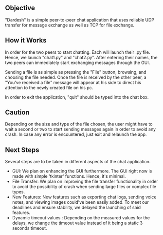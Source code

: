 ## Objective

"Dardesh" is a simple peer-to-peer chat application that uses reliable UDP transfer for message exchange as well as TCP for file exchange.

## How it Works

In order for the two peers to start chatting. Each will launch their .py file. Hence, we launch "chat1.py" and "chat2.py". After entering their names, the two peers can immediately start exchanging messages through the GUI.

Sending a file is as simple as pressing the "File" button, browsing, and choosing the file needed. Once the file is received by the other peer, a "You've received a file" message will appear at his side to direct his attention to the newly created file on his pc.

In order to exit the application, "quit" should be typed into the chat box.

## Caution

Depending on the size and type of the file chosen, the user might have to wait a second or two to start sending messages again in order to avoid any crash. In case any error is encountered, just exit and relaunch the app.

## Next Steps

Several steps are to be taken in different aspects of the chat application.

- GUI: We plan on enhancing the GUI furthermore. The GUI right now is made with simple 'tkinter' functions. Hence, it's minimal.
- File Transfer: We plan on improving the file transfer functionality in order to avoid the possibility of crash when sending large files or complex file types.
- New Features: New features such as exporting chat logs, sending voice notes, and viewing images could've been easily added. To meet our deadlines and ensure stability, we delayed the launching of said features.
- Dynamic timeout values.: Depending on the measured values for the delays, we change the timeout value instead of it being a static 3 seconds timeout.
